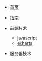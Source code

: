 <!-- docs/_sidebar.md -->

* [首页](README)
* [指南](guide)



* 前端技术
    * [javascript](01/javascript/)
    * [echarts](01/echarts/)



* 服务器技术
